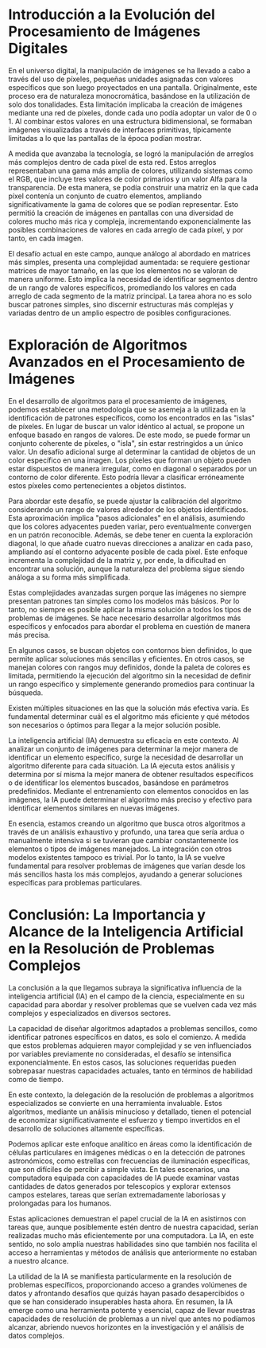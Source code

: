# Introducción a la Evolución del Procesamiento de Imágenes Digitales

En el universo digital, la manipulación de imágenes se ha llevado a cabo a través del uso de píxeles, pequeñas unidades asignadas con valores específicos que son luego proyectados en una pantalla. Originalmente, este proceso era de naturaleza monocromática, basándose en la utilización de solo dos tonalidades. Esta limitación implicaba la creación de imágenes mediante una red de píxeles, donde cada uno podía adoptar un valor de 0 o 1. Al combinar estos valores en una estructura bidimensional, se formaban imágenes visualizadas a través de interfaces primitivas, típicamente limitadas a lo que las pantallas de la época podían mostrar.

A medida que avanzaba la tecnología, se logró la manipulación de arreglos más complejos dentro de cada píxel de esta red. Estos arreglos representaban una gama más amplia de colores, utilizando sistemas como el RGB, que incluye tres valores de color primarios y un valor Alfa para la transparencia. De esta manera, se podía construir una matriz en la que cada píxel contenía un conjunto de cuatro elementos, ampliando significativamente la gama de colores que se podían representar. Esto permitió la creación de imágenes en pantallas con una diversidad de colores mucho más rica y compleja, incrementando exponencialmente las posibles combinaciones de valores en cada arreglo de cada píxel, y por tanto, en cada imagen.

El desafío actual en este campo, aunque análogo al abordado en matrices más simples, presenta una complejidad aumentada: se requiere gestionar matrices de mayor tamaño, en las que los elementos no se valoran de manera uniforme. Esto implica la necesidad de identificar segmentos dentro de un rango de valores específicos, promediando los valores en cada arreglo de cada segmento de la matriz principal. La tarea ahora no es solo buscar patrones simples, sino discernir estructuras más complejas y variadas dentro de un amplio espectro de posibles configuraciones.

# Exploración de Algoritmos Avanzados en el Procesamiento de Imágenes

En el desarrollo de algoritmos para el procesamiento de imágenes, podemos establecer una metodología que se asemeja a la utilizada en la identificación de patrones específicos, como los encontrados en las "islas" de píxeles. En lugar de buscar un valor idéntico al actual, se propone un enfoque basado en rangos de valores. De este modo, se puede formar un conjunto coherente de píxeles, o "isla", sin estar restringidos a un único valor. Un desafío adicional surge al determinar la cantidad de objetos de un color específico en una imagen. Los píxeles que forman un objeto pueden estar dispuestos de manera irregular, como en diagonal o separados por un contorno de color diferente. Esto podría llevar a clasificar erróneamente estos píxeles como pertenecientes a objetos distintos.

Para abordar este desafío, se puede ajustar la calibración del algoritmo considerando un rango de valores alrededor de los objetos identificados. Esta aproximación implica "pasos adicionales" en el análisis, asumiendo que los colores adyacentes pueden variar, pero eventualmente convergen en un patrón reconocible. Además, se debe tener en cuenta la exploración diagonal, lo que añade cuatro nuevas direcciones a analizar en cada paso, ampliando así el contorno adyacente posible de cada píxel. Este enfoque incrementa la complejidad de la matriz y, por ende, la dificultad en encontrar una solución, aunque la naturaleza del problema sigue siendo análoga a su forma más simplificada.

Estas complejidades avanzadas surgen porque las imágenes no siempre presentan patrones tan simples como los modelos más básicos. Por lo tanto, no siempre es posible aplicar la misma solución a todos los tipos de problemas de imágenes. Se hace necesario desarrollar algoritmos más específicos y enfocados para abordar el problema en cuestión de manera más precisa.

En algunos casos, se buscan objetos con contornos bien definidos, lo que permite aplicar soluciones más sencillas y eficientes. En otros casos, se manejan colores con rangos muy definidos, donde la paleta de colores es limitada, permitiendo la ejecución del algoritmo sin la necesidad de definir un rango específico y simplemente generando promedios para continuar la búsqueda.

Existen múltiples situaciones en las que la solución más efectiva varía. Es fundamental determinar cuál es el algoritmo más eficiente y qué métodos son necesarios o óptimos para llegar a la mejor solución posible.

La inteligencia artificial (IA) demuestra su eficacia en este contexto. Al analizar un conjunto de imágenes para determinar la mejor manera de identificar un elemento específico, surge la necesidad de desarrollar un algoritmo diferente para cada situación. La IA ejecuta estos análisis y determina por sí misma la mejor manera de obtener resultados específicos o de identificar los elementos buscados, basándose en parámetros predefinidos. Mediante el entrenamiento con elementos conocidos en las imágenes, la IA puede determinar el algoritmo más preciso y efectivo para identificar elementos similares en nuevas imágenes.

En esencia, estamos creando un algoritmo que busca otros algoritmos a través de un análisis exhaustivo y profundo, una tarea que sería ardua o manualmente intensiva si se tuvieran que cambiar constantemente los elementos o tipos de imágenes manejados. La integración con otros modelos existentes tampoco es trivial. Por lo tanto, la IA se vuelve fundamental para resolver problemas de imágenes que varían desde los más sencillos hasta los más complejos, ayudando a generar soluciones específicas para problemas particulares.

# Conclusión: La Importancia y Alcance de la Inteligencia Artificial en la Resolución de Problemas Complejos

La conclusión a la que llegamos subraya la significativa influencia de la inteligencia artificial (IA) en el campo de la ciencia, especialmente en su capacidad para abordar y resolver problemas que se vuelven cada vez más complejos y especializados en diversos sectores.

La capacidad de diseñar algoritmos adaptados a problemas sencillos, como identificar patrones específicos en datos, es solo el comienzo. A medida que estos problemas adquieren mayor complejidad y se ven influenciados por variables previamente no consideradas, el desafío se intensifica exponencialmente. En estos casos, las soluciones requeridas pueden sobrepasar nuestras capacidades actuales, tanto en términos de habilidad como de tiempo.

En este contexto, la delegación de la resolución de problemas a algoritmos especializados se convierte en una herramienta invaluable. Estos algoritmos, mediante un análisis minucioso y detallado, tienen el potencial de economizar significativamente el esfuerzo y tiempo invertidos en el desarrollo de soluciones altamente específicas.

Podemos aplicar este enfoque analítico en áreas como la identificación de células particulares en imágenes médicas o en la detección de patrones astronómicos, como estrellas con frecuencias de iluminación específicas, que son difíciles de percibir a simple vista. En tales escenarios, una computadora equipada con capacidades de IA puede examinar vastas cantidades de datos generados por telescopios y explorar extensos campos estelares, tareas que serían extremadamente laboriosas y prolongadas para los humanos.

Estas aplicaciones demuestran el papel crucial de la IA en asistirnos con tareas que, aunque posiblemente estén dentro de nuestra capacidad, serían realizadas mucho más eficientemente por una computadora. La IA, en este sentido, no solo amplía nuestras habilidades sino que también nos facilita el acceso a herramientas y métodos de análisis que anteriormente no estaban a nuestro alcance.

La utilidad de la IA se manifiesta particularmente en la resolución de problemas específicos, proporcionando acceso a grandes volúmenes de datos y afrontando desafíos que quizás hayan pasado desapercibidos o que se han considerado insuperables hasta ahora. En resumen, la IA emerge como una herramienta potente y esencial, capaz de llevar nuestras capacidades de resolución de problemas a un nivel que antes no podíamos alcanzar, abriendo nuevos horizontes en la investigación y el análisis de datos complejos.
